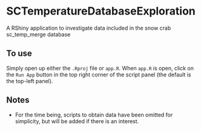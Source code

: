# SCTemperatureDatabaseExploration
 A RShiny application to investigate data included in the snow crab sc_temp_merge database
 
## To use
Simply open up either the `.Rproj` file or `app.R`. When `app.R` is open, click on the `Run App` button in the top right corner of the script panel (the default is the top-left panel).

## Notes
* For the time being, scripts to obtain data have been omitted for simplicity, but will be added if there is an interest.

